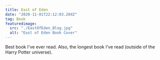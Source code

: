 ```yaml
---
title: East of Eden
date: "2020-11-01T22:12:03.284Z"
tag: Book
featuredimage:
  src: "./EastOfEden_Blog.jpg"
  alt: "East of Eden Book Cover"
---
```


Best book I've ever read. Also, the longest book I've read (outside of the Harry Potter universe).
